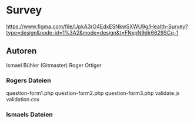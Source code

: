 # Survey
https://www.figma.com/file/UpkA3rO4EdxESNkwSXWU9g/Health-Survey?type=design&node-id=1%3A2&mode=design&t=FNxpN9djr6629SCq-1

## Autoren
Ismael Bühler (Gitmaster)
Roger Ottiger

### Rogers Dateien
question-form1.php
question-form2.php
question-form3.php
validate.js
validation.css

### Ismaels Dateien
